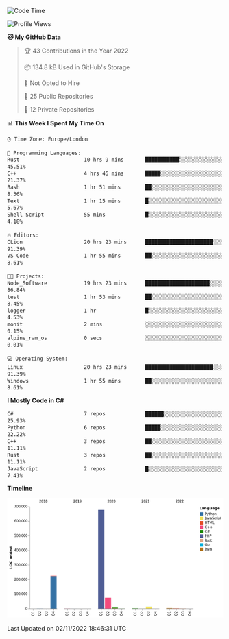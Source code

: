 <!--START_SECTION:waka-->
![Code Time](http://img.shields.io/badge/Code%20Time-350%20hrs%204%20mins-blue)

![Profile Views](http://img.shields.io/badge/Profile%20Views-0-blue)

**🐱 My GitHub Data** 

> 🏆 43 Contributions in the Year 2022
 > 
> 📦 134.8 kB Used in GitHub's Storage 
 > 
> 🚫 Not Opted to Hire
 > 
> 📜 25 Public Repositories 
 > 
> 🔑 12 Private Repositories  
 > 
📊 **This Week I Spent My Time On** 

```text
⌚︎ Time Zone: Europe/London

💬 Programming Languages: 
Rust                     10 hrs 9 mins       ███████████░░░░░░░░░░░░░░   45.51% 
C++                      4 hrs 46 mins       █████░░░░░░░░░░░░░░░░░░░░   21.37% 
Bash                     1 hr 51 mins        ██░░░░░░░░░░░░░░░░░░░░░░░   8.36% 
Text                     1 hr 15 mins        █░░░░░░░░░░░░░░░░░░░░░░░░   5.67% 
Shell Script             55 mins             █░░░░░░░░░░░░░░░░░░░░░░░░   4.18%

🔥 Editors: 
CLion                    20 hrs 23 mins      ██████████████████████░░░   91.39% 
VS Code                  1 hr 55 mins        ██░░░░░░░░░░░░░░░░░░░░░░░   8.61%

🐱‍💻 Projects: 
Node_Software            19 hrs 23 mins      █████████████████████░░░░   86.84% 
test                     1 hr 53 mins        ██░░░░░░░░░░░░░░░░░░░░░░░   8.45% 
logger                   1 hr                █░░░░░░░░░░░░░░░░░░░░░░░░   4.53% 
monit                    2 mins              ░░░░░░░░░░░░░░░░░░░░░░░░░   0.15% 
alpine_ram_os            0 secs              ░░░░░░░░░░░░░░░░░░░░░░░░░   0.01%

💻 Operating System: 
Linux                    20 hrs 23 mins      ██████████████████████░░░   91.39% 
Windows                  1 hr 55 mins        ██░░░░░░░░░░░░░░░░░░░░░░░   8.61%

```

**I Mostly Code in C#** 

```text
C#                       7 repos             ██████░░░░░░░░░░░░░░░░░░░   25.93% 
Python                   6 repos             █████░░░░░░░░░░░░░░░░░░░░   22.22% 
C++                      3 repos             ██░░░░░░░░░░░░░░░░░░░░░░░   11.11% 
Rust                     3 repos             ██░░░░░░░░░░░░░░░░░░░░░░░   11.11% 
JavaScript               2 repos             █░░░░░░░░░░░░░░░░░░░░░░░░   7.41%

```


**Timeline**

![Chart not found](https://raw.githubusercontent.com/Jirubizu/Jirubizu/master/charts/bar_graph.png) 


 Last Updated on 02/11/2022 18:46:31 UTC
<!--END_SECTION:waka-->